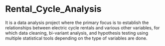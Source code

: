 # Rental_Cycle_Analysis

It is a data analysis project where the primary focus is to establish the relationships between electric cycle rentals and various other variables, for which data cleaning, bi-variant analysis, and hypothesis testing using multiple statistical tools depending on the type of variables are done.
